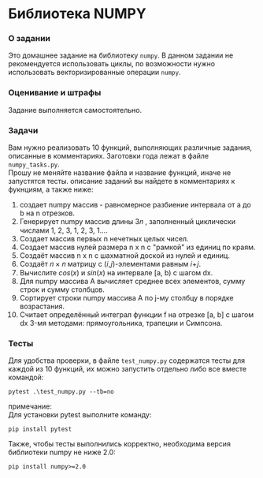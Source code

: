 # Библиотека NUMPY

### О задании
Это домашнее задание на библиотеку `numpy`. В данном задании не рекомендуется использовать циклы, по возможности нужно использовать векторизированные операции `numpy`. 

### Оценивание и штрафы
Задание выполняется самостоятельно. 

### Задачи
Вам нужно реализовать 10 функций, выполняющих различные задания, описанные в комментариях. Заготовки года лежат в файле `numpy_tasks.py`.  
Прошу не меняйте название файла и название функций, иначе не запустятся тесты.
описание заданий вы найдете в комментариях к фукнциям, а также ниже:
1. создает numpy массив - равномерное разбиение интервала от a до b на n отрезков.
2. Генерирует numpy массив длины  3𝑛 , заполненный циклически числами 1, 2, 3, 1, 2, 3, 1....
3. Создает массив первых n нечетных целых чисел.
4. Создает массив нулей размера n x n с "рамкой" из единиц по краям.
5. Создаёт массив n x n с шахматной доской из нулей и единиц.
6. Создаёт 𝑛 × 𝑛  матрицу с (𝑖,𝑗)-элементами равным 𝑖+𝑗.
7. Вычислите $cos(x)$ и $sin(x)$ на интервале [a, b) с шагом dx.
8. Для numpy массива A вычисляет среднее всех элементов, сумму строк и сумму столбцов.
9. Сортирует строки numpy массива A по j-му столбцу в порядке возрастания.
10. Считает определённый интеграл функции f на отрезке [a, b] с шагом dx 3-мя методами: прямоугольника, трапеции и Симпсона.

### Тесты
Для удобства проверки, в файле `test_numpy.py` содержатся тесты для каждой из 10 функций, их можно запустить отдельно либо все вместе командой:  
```
pytest .\test_numpy.py --tb=no
```

примечание:  
Для установки pytest выполните команду:  
```
pip install pytest
```
Также, чтобы тесты выполнились корректно, необходима версия библиотеки numpy не ниже 2.0:
```
pip install numpy>=2.0
```
